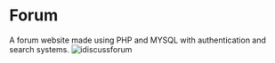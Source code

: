 # Forum
A forum website made using PHP and MYSQL with authentication and search systems.
![idiscussforum](https://user-images.githubusercontent.com/66320171/123744428-65561380-d8cc-11eb-9184-c4e5395ed1fe.gif)

